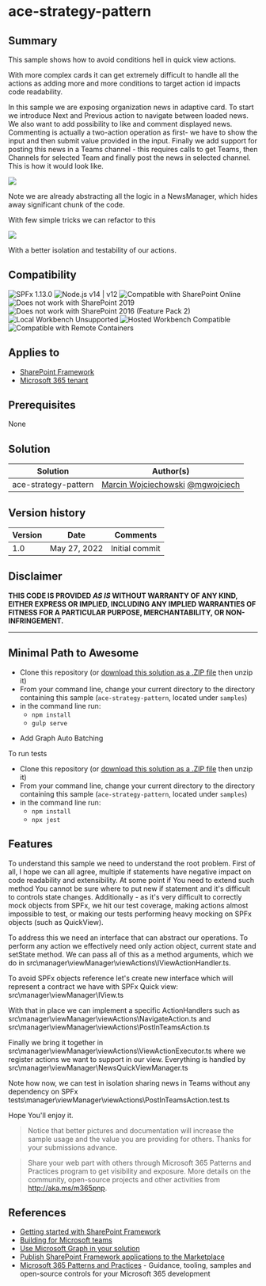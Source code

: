 # ace-strategy-pattern

## Summary

This sample shows how to avoid conditions hell in quick view actions.

With more complex cards it can get extremely difficult to handle all the actions as adding more and more conditions to target action id impacts code readability.

In this sample we are exposing organization news in adaptive card.
To start we introduce Next and Previous action to navigate between loaded news.
We also want to add possibility to like and comment displayed news.
Commenting is actually a two-action operation as first- we have to show the input and then submit value provided in the input.
Finally we add support for posting this news in a Teams channel - this requires calls to get Teams, then Channels for selected Team and finally post the news in selected channel. This is how it would look like.

![](./doc-resources/QuickViewBeforeRefactoring.PNG)

Note we are already abstracting all the logic in a NewsManager, which hides away significant chunk of the code.

With few simple tricks we can refactor to this

![](./doc-resources/QuickViewAfterRefactoring.PNG)

With a better isolation and testability of our actions.

## Compatibility

![SPFx 1.13.0](https://img.shields.io/badge/SPFx-1.13.0-green.svg)
![Node.js v14 | v12](https://img.shields.io/badge/Node.js-v14%20%7C%20v12-green.svg) 
![Compatible with SharePoint Online](https://img.shields.io/badge/SharePoint%20Online-Compatible-green.svg)
![Does not work with SharePoint 2019](https://img.shields.io/badge/SharePoint%20Server%202019-Incompatible-red.svg "SharePoint Server 2019 requires SPFx 1.4.1 or lower")
![Does not work with SharePoint 2016 (Feature Pack 2)](https://img.shields.io/badge/SharePoint%20Server%202016%20(Feature%20Pack%202)-Incompatible-red.svg "SharePoint Server 2016 Feature Pack 2 requires SPFx 1.1")
![Local Workbench Unsupported](https://img.shields.io/badge/Local%20Workbench-Unsupported-red.svg "Local workbench is no longer available as of SPFx 1.13 and above")
![Hosted Workbench Compatible](https://img.shields.io/badge/Hosted%20Workbench-Compatible-green.svg)
![Compatible with Remote Containers](https://img.shields.io/badge/Remote%20Containers-Compatible-green.svg)


## Applies to

- [SharePoint Framework](https://aka.ms/spfx)
- [Microsoft 365 tenant](https://learn.microsoft.com/sharepoint/dev/spfx/set-up-your-developer-tenant)

## Prerequisites

None

## Solution

Solution|Author(s)
--------|---------
ace-strategy-pattern | [Marcin Wojciechowski](https://github.com/mgwojciech) [@mgwojciech](https://twitter.com/mgwojciech)

## Version history

Version|Date|Comments
-------|----|--------
1.0|May 27, 2022|Initial commit

## Disclaimer

**THIS CODE IS PROVIDED *AS IS* WITHOUT WARRANTY OF ANY KIND, EITHER EXPRESS OR IMPLIED, INCLUDING ANY IMPLIED WARRANTIES OF FITNESS FOR A PARTICULAR PURPOSE, MERCHANTABILITY, OR NON-INFRINGEMENT.**

---

## Minimal Path to Awesome

* Clone this repository (or [download this solution as a .ZIP file](https://pnp.github.io/download-partial/?url=https://github.com/pnp/sp-dev-fx-webparts/tree/main/samples/ace-strategy-pattern) then unzip it)
* From your command line, change your current directory to the directory containing this sample (`ace-strategy-pattern`, located under `samples`)
* in the command line run:
  * `npm install`
  * `gulp serve`

- Add Graph Auto Batching

To run tests
* Clone this repository (or [download this solution as a .ZIP file](https://pnp.github.io/download-partial/?url=https://github.com/pnp/sp-dev-fx-webparts/tree/main/samples/ace-strategy-pattern) then unzip it)
* From your command line, change your current directory to the directory containing this sample (`ace-strategy-pattern`, located under `samples`)
* in the command line run:
  * `npm install`
  * `npx jest`


## Features

To understand this sample we need to understand the root problem. First of all, I hope we can all agree, multiple if statements have negative impact on code readability and extensibility. At some point if You need to extend such method You cannot be sure where to put new if statement and it's difficult to controls state changes. Additionally - as it's very difficult to correctly mock objects from SPFx, we hit our test coverage, making actions almost impossible to test, or making our tests performing heavy mocking on SPFx objects (such as QuickView).

To address this we need an interface that can abstract our operations. To perform any action we effectively need only action object, current state and setState method.
We can pass all of this as a method arguments, which we do in src\manager\viewManager\viewActions\IViewActionHandler.ts.

To avoid SPFx objects reference let's create new interface which will represent a contract we have with SPFx Quick view:
src\manager\viewManager\IView.ts

With that in place we can implement a specific ActionHandlers such as 
src\manager\viewManager\viewActions\NavigateAction.ts and src\manager\viewManager\viewActions\PostInTeamsAction.ts

Finally we bring it together in src\manager\viewManager\viewActions\ViewActionExecutor.ts where we register actions we want to support in our view.
Everything is handled by src\manager\viewManager\NewsQuickViewManager.ts

Note how now, we can test in isolation sharing news in Teams without any dependency on SPFx
tests\manager\viewManager\viewActions\PostInTeamsAction.test.ts

Hope You'll enjoy it.


> Notice that better pictures and documentation will increase the sample usage and the value you are providing for others. Thanks for your submissions advance.

> Share your web part with others through Microsoft 365 Patterns and Practices program to get visibility and exposure. More details on the community, open-source projects and other activities from http://aka.ms/m365pnp.

## References

- [Getting started with SharePoint Framework](https://learn.microsoft.com/sharepoint/dev/spfx/set-up-your-developer-tenant)
- [Building for Microsoft teams](https://learn.microsoft.com/sharepoint/dev/spfx/build-for-teams-overview)
- [Use Microsoft Graph in your solution](https://learn.microsoft.com/sharepoint/dev/spfx/web-parts/get-started/using-microsoft-graph-apis)
- [Publish SharePoint Framework applications to the Marketplace](https://learn.microsoft.com/en-us/sharepoint/dev/spfx/publish-to-marketplace-overview)
- [Microsoft 365 Patterns and Practices](https://aka.ms/m365pnp) - Guidance, tooling, samples and open-source controls for your Microsoft 365 development